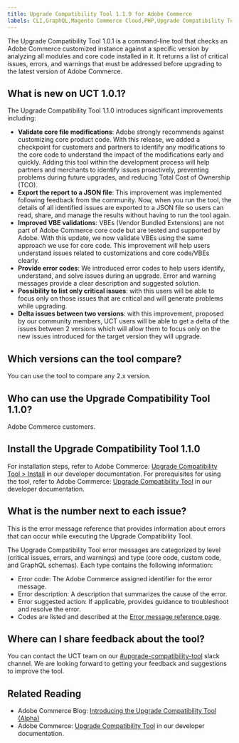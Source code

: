 ```yaml
---
title: Upgrade Compatibility Tool 1.1.0 for Adobe Commerce
labels: CLI,GraphQL,Magento Commerce Cloud,PHP,Upgrade Compatibility Tool,announcements,command line,deprecated,reports,update,upgrade,version,1.1.0,Adobe Commerce, cloud infrastructure
---
```


The Upgrade Compatibility Tool 1.0.1 is a command-line tool that checks an Adobe Commerce customized instance against a specific version by analyzing all modules and core code installed in it. It returns a list of critical issues, errors, and warnings that must be addressed before upgrading to the latest version of Adobe Commerce.

## What is new on UCT 1.0.1?

The Upgrade Compatibility Tool 1.1.0 introduces significant improvements including:

* **Validate core file modifications**: Adobe strongly recommends against customizing core product code. With this release, we added a checkpoint for customers and partners to identify any modifications to the core code to understand the impact of the modifications early and quickly. Adding this tool within the development process will help partners and merchants to identify issues proactively, preventing problems during future upgrades, and reducing Total Cost of Ownership (TCO).
* **Export the report to a JSON file**: This improvement was implemented following feedback from the community. Now, when you run the tool, the details of all identified issues are exported to a JSON file so users can read, share, and manage the results without having to run the tool again.
* **Improved VBE validations**: VBEs (Vendor Bundled Extensions) are not part of Adobe Commerce core code but are tested and supported by Adobe. With this update, we now validate VBEs using the same approach we use for core code. This improvement will help users understand issues related to customizations and core code/VBEs clearly.
* **Provide error codes**: We introduced error codes to help users identify, understand, and solve issues during an upgrade. Error and warning messages provide a clear description and suggested solution.
* **Possibility to list only critical issues**: with this users will be able to focus only on those issues that are critical and will generate problems while upgrading.
* **Delta issues between two versions**: with this improvement, proposed by our community members, UCT users will be able to get a delta of the issues between 2 versions which will allow them to focus only on the new issues introduced for the target version they will upgrade.

## Which versions can the tool compare?
You can use the tool to compare any 2.x version.

## Who can use the Upgrade Compatibility Tool 1.1.0?

Adobe Commerce customers.

## Install the Upgrade Compatibility Tool 1.1.0

For installation steps, refer to Adobe Commerce: [Upgrade Compatibility Tool > Install](https://devdocs.magento.com/upgrade-compatibility-tool/install.html) in our developer documentation. For prerequisites for using the tool, refer to Adobe Commerce: [Upgrade Compatibility Tool](https://devdocs.magento.com/upgrade-compatibility-tool/prerequisites.html) in our developer documentation.

## What is the number next to each issue?
This is the error message reference that provides information about errors that can occur while executing the Upgrade Compatibility Tool.

The Upgrade Compatibility Tool error messages are categorized by level (critical issues, errors, and warnings) and type (core code, custom code, and GraphQL schemas). Each type contains the following information:

* Error code: The Adobe Commerce assigned identifier for the error message.
* Error description: A description that summarizes the cause of the error.
* Error suggested action: If applicable, provides guidance to troubleshoot and resolve the error.
* Codes are listed and described at the [Error message reference page](https://devdocs.magento.com/upgrade-compatibility-tool/errors.html).

## Where can I share feedback about the tool?

You can contact the UCT team on our [#upgrade-compatibility-tool](https://magentocommeng.slack.com/archives/C019Y143U9F) slack channel. We are looking forward to getting your feedback and suggestions to improve the tool.

## Related Reading

* Adobe Commerce Blog: [Introducing the Upgrade Compatibility Tool (Alpha)](https://magento.com/blog/magento-news/introducing-upgrade-compatibility-tool)
* Adobe Commerce: [Upgrade Compatibility Tool](https://devdocs.magento.com/upgrade-compatibility-tool/introduction.html) in our developer documentation.
